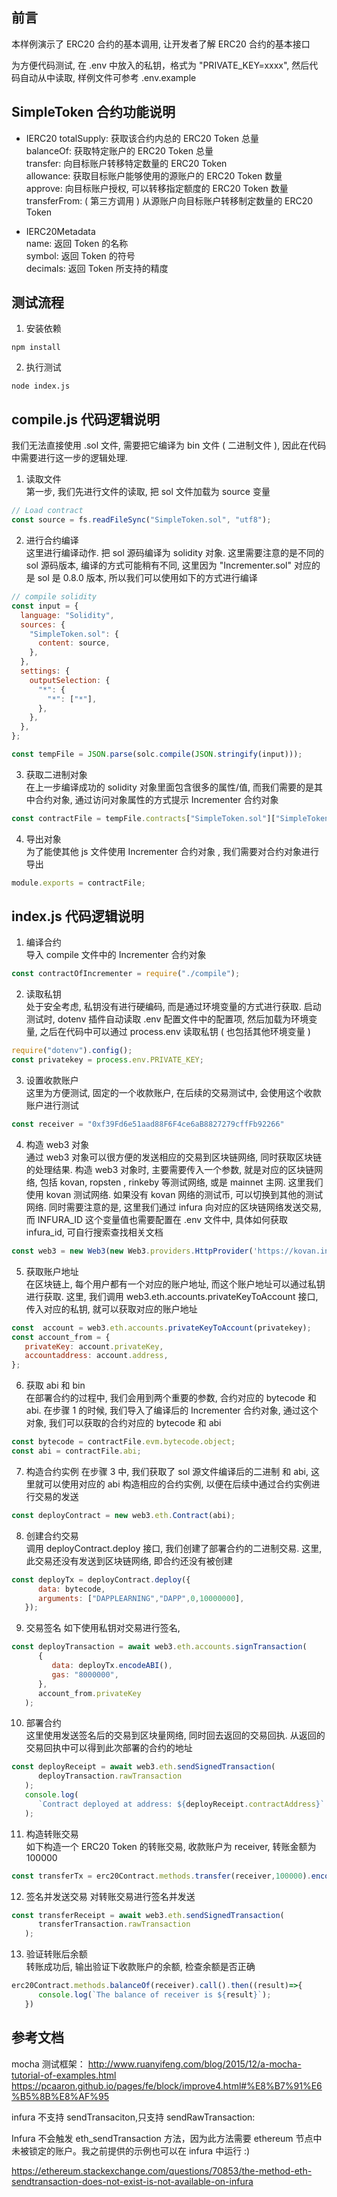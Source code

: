 ## 前言  
本样例演示了 ERC20 合约的基本调用, 让开发者了解 ERC20 合约的基本接口

为方便代码测试, 在 .env 中放入的私钥，格式为 "PRIVATE_KEY=xxxx", 然后代码自动从中读取, 样例文件可参考 .env.example  
## SimpleToken 合约功能说明   
- IERC20
totalSupply:  获取该合约内总的 ERC20 Token 总量  
balanceOf:    获取特定账户的 ERC20 Token 总量  
transfer:     向目标账户转移特定数量的 ERC20 Token  
allowance:    获取目标账户能够使用的源账户的 ERC20 Token 数量  
approve:      向目标账户授权, 可以转移指定额度的 ERC20 Token 数量  
transferFrom: ( 第三方调用 ) 从源账户向目标账户转移制定数量的 ERC20 Token  

- IERC20Metadata  
name:         返回 Token 的名称  
symbol:       返回 Token 的符号  
decimals:     返回 Token 所支持的精度  

## 测试流程
1. 安装依赖

```
npm install
```

2. 执行测试

```
node index.js
```
## compile.js 代码逻辑说明    
我们无法直接使用 .sol 文件, 需要把它编译为 bin 文件 ( 二进制文件 ), 因此在代码中需要进行这一步的逻辑处理.  
1) 读取文件   
第一步, 我们先进行文件的读取, 把 sol 文件加载为 source 变量 
```js
// Load contract
const source = fs.readFileSync("SimpleToken.sol", "utf8");
```

2) 进行合约编译    
这里进行编译动作. 把 sol 源码编译为 solidity 对象. 这里需要注意的是不同的 sol 源码版本, 编译的方式可能稍有不同, 这里因为 "Incrementer.sol" 对应的是 sol 是 0.8.0 版本, 所以我们可以使用如下的方式进行编译 
```js 
// compile solidity
const input = {
  language: "Solidity",
  sources: {
    "SimpleToken.sol": {
      content: source,
    },
  },
  settings: {
    outputSelection: {
      "*": {
        "*": ["*"],
      },
    },
  },
};

const tempFile = JSON.parse(solc.compile(JSON.stringify(input)));
```

3) 获取二进制对象  
在上一步编译成功的 solidity 对象里面包含很多的属性/值, 而我们需要的是其中合约对象, 通过访问对象属性的方式提示 Incrementer 合约对象  
```js
const contractFile = tempFile.contracts["SimpleToken.sol"]["SimpleToken"];
```

4) 导出对象  
为了能使其他 js 文件使用 Incrementer 合约对象 , 我们需要对合约对象进行导出
```js
module.exports = contractFile;
```

## index.js 代码逻辑说明  
1) 编译合约  
导入 compile 文件中的 Incrementer 合约对象 
```js
const contractOfIncrementer = require("./compile");
```

2) 读取私钥  
处于安全考虑, 私钥没有进行硬编码, 而是通过环境变量的方式进行获取. 启动测试时, dotenv 插件自动读取 .env 配置文件中的配置项, 然后加载为环境变量, 之后在代码中可以通过 process.env 读取私钥 ( 也包括其他环境变量 )    
```js
require("dotenv").config();
const privatekey = process.env.PRIVATE_KEY;
```

3) 设置收款账户   
这里为方便测试, 固定的一个收款账户, 在后续的交易测试中, 会使用这个收款账户进行测试  
```js
const receiver = "0xf39Fd6e51aad88F6F4ce6aB8827279cffFb92266"
```

4) 构造 web3 对象   
通过 web3 对象可以很方便的发送相应的交易到区块链网络, 同时获取区块链的处理结果. 
构造 web3 对象时, 主要需要传入一个参数, 就是对应的区块链网络, 包括 kovan, ropsten , rinkeby 等测试网络, 或是 mainnet 主网. 
这里我们使用 kovan 测试网络. 如果没有 kovan 网络的测试币, 可以切换到其他的测试网络. 
同时需要注意的是, 这里我们通过 infura 向对应的区块链网络发送交易, 而 INFURA_ID 这个变量值也需要配置在 .env 文件中, 具体如何获取 infura_id, 可自行搜索查找相关文档 
```js
const web3 = new Web3(new Web3.providers.HttpProvider('https://kovan.infura.io/v3/' + process.env.INFURA_ID));
```

5) 获取账户地址  
在区块链上, 每个用户都有一个对应的账户地址, 而这个账户地址可以通过私钥进行获取. 这里, 我们调用 web3.eth.accounts.privateKeyToAccount 接口, 传入对应的私钥, 就可以获取对应的账户地址
```js
const  account = web3.eth.accounts.privateKeyToAccount(privatekey);
const account_from = {
   privateKey: account.privateKey,
   accountaddress: account.address,
};
```

6) 获取 abi 和 bin  
在部署合约的过程中, 我们会用到两个重要的参数, 合约对应的 bytecode 和 abi. 在步骤 1 的时候, 我们导入了编译后的 Incrementer 合约对象, 通过这个对象, 我们可以获取的合约对应的 bytecode 和 abi  
```js
const bytecode = contractFile.evm.bytecode.object;
const abi = contractFile.abi;
```

7) 构造合约实例 
在步骤 3 中, 我们获取了 sol 源文件编译后的二进制 和 abi, 这里就可以使用对应的 abi 构造相应的合约实例, 以便在后续中通过合约实例进行交易的发送
```js
const deployContract = new web3.eth.Contract(abi);
```

8) 创建合约交易   
调用 deployContract.deploy 接口, 我们创建了部署合约的二进制交易. 这里, 此交易还没有发送到区块链网络, 即合约还没有被创建  
```js
const deployTx = deployContract.deploy({
      data: bytecode,
      arguments: ["DAPPLEARNING","DAPP",0,10000000],
   });
```

9) 交易签名 
如下使用私钥对交易进行签名,
```js
const deployTransaction = await web3.eth.accounts.signTransaction(
      {
         data: deployTx.encodeABI(),
         gas: "8000000",
      },
      account_from.privateKey
   );
```

10) 部署合约  
这里使用发送签名后的交易到区块量网络, 同时回去返回的交易回执. 从返回的交易回执中可以得到此次部署的合约的地址 
```js
const deployReceipt = await web3.eth.sendSignedTransaction(
      deployTransaction.rawTransaction
   );
   console.log(
      `Contract deployed at address: ${deployReceipt.contractAddress}`
   );
```

11) 构造转账交易  
如下构造一个 ERC20 Token 的转账交易, 收款账户为 receiver, 转账金额为 100000 
```js 
const transferTx = erc20Contract.methods.transfer(receiver,100000).encodeABI();
```

12) 签名并发送交易 
对转账交易进行签名并发送  
```js
const transferReceipt = await web3.eth.sendSignedTransaction(
      transferTransaction.rawTransaction
   );
```

13) 验证转账后余额  
转账成功后, 输出验证下收款账户的余额, 检查余额是否正确  
```js
erc20Contract.methods.balanceOf(receiver).call().then((result)=>{
      console.log(`The balance of receiver is ${result}`);
   })
```
## 参考文档

mocha 测试框架：
http://www.ruanyifeng.com/blog/2015/12/a-mocha-tutorial-of-examples.html
https://pcaaron.github.io/pages/fe/block/improve4.html#%E8%B7%91%E6%B5%8B%E8%AF%95

infura 不支持 sendTransaciton,只支持 sendRawTransaction:

Infura 不会触发 eth_sendTransaction 方法，因为此方法需要 ethereum 节点中未被锁定的账户。我之前提供的示例也可以在 infura 中运行 :)

https://ethereum.stackexchange.com/questions/70853/the-method-eth-sendtransaction-does-not-exist-is-not-available-on-infura
